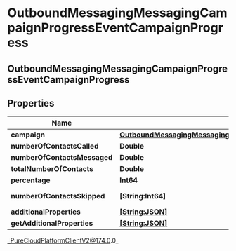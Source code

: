 # OutboundMessagingMessagingCampaignProgressEventCampaignProgress

## OutboundMessagingMessagingCampaignProgressEventCampaignProgress

## Properties

|Name | Type | Description | Notes|
|------------ | ------------- | ------------- | -------------|
| **campaign** | [**OutboundMessagingMessagingCampaignProgressEventUriReference**](OutboundMessagingMessagingCampaignProgressEventUriReference) |  | [optional] |
| **numberOfContactsCalled** | **Double** | The number of contacts that have been called so far | [optional] |
| **numberOfContactsMessaged** | **Double** | The number of contacts that have been messaged so far | [optional] |
| **totalNumberOfContacts** | **Double** | The total number of contacts in the contact list | [optional] |
| **percentage** | **Int64** | numberOfContactsContacted/totalNumberOfContacts*100 | [optional] |
| **numberOfContactsSkipped** | **[String:Int64]** | A map of skipped reasons and the number of contacts associated with each. | [optional] |
| **additionalProperties** | [**[String:JSON]**](JSON) |  | [optional] |
| **getAdditionalProperties** | [**[String:JSON]**](JSON) |  | [optional] |



_PureCloudPlatformClientV2@174.0.0_
